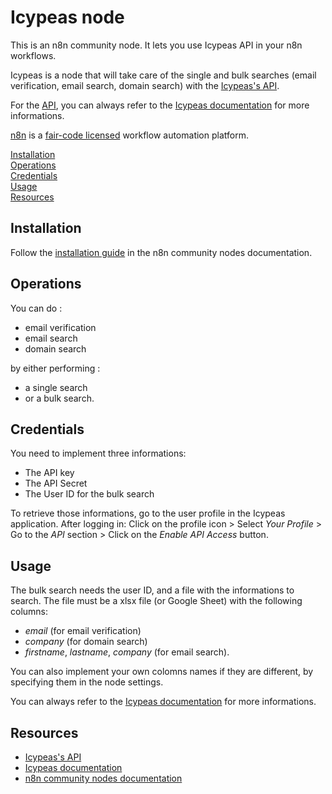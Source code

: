 # Icypeas node

This is an n8n community node. It lets you use Icypeas API in your n8n workflows.

Icypeas is a node that will take care of the single and bulk searches (email verification, email search, domain search) with the [Icypeas's API](https://app.icypeas.com/).

For the [API](https://app.icypeas.com/), you can always refer to the [Icypeas documentation](https://api-doc.icypeas.com/getting-started) for more informations.

[n8n](https://n8n.io/) is a [fair-code licensed](https://docs.n8n.io/reference/license/) workflow automation platform.

[Installation](#installation)  
[Operations](#operations)  
[Credentials](#credentials)      
[Usage](#usage)   
[Resources](#resources)  

## Installation

Follow the [installation guide](https://docs.n8n.io/integrations/community-nodes/installation/) in the n8n community nodes documentation.

## Operations

You can do : 
- email verification
- email search 
- domain search  

by either performing :
- a single search 
- or a bulk search.

## Credentials

You need to implement three informations:
- The API key
- The API Secret
- The User ID for the bulk search

To retrieve those informations, go to the user profile in the Icypeas application. After logging in: Click on the profile icon > Select _Your Profile_  > Go to the _API_ section > Click on the _Enable API Access_ button.


## Usage

The bulk search needs the user ID, and a file with the informations to search. The file must be a xlsx file (or Google Sheet) with the following columns:
- _email_ (for email verification)
- _company_ (for domain search)
- _firstname_, _lastname_, _company_ (for email search).

You can also implement your own colomns names if they are different, by specifying them in the node settings.

You can always refer to the [Icypeas documentation](https://api-doc.icypeas.com/getting-started) for more informations.

## Resources

* [Icypeas's API](https://app.icypeas.com/)
* [Icypeas documentation](https://api-doc.icypeas.com/getting-started)
* [n8n community nodes documentation](https://docs.n8n.io/integrations/community-nodes/)



